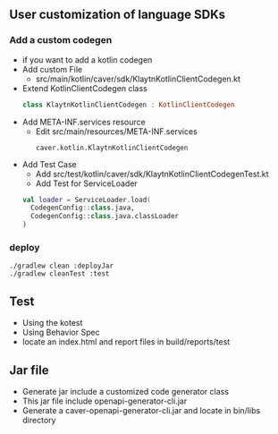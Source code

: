 ## User customization of language SDKs 
### Add a custom codegen
- if you want to add a kotlin codegen 
- Add custom File
  - src/main/kotlin/caver/sdk/KlaytnKotlinClientCodegen.kt
- Extend KotlinClientCodegen class 
    ```kotlin
    class KlaytnKotlinClientCodegen : KotlinClientCodegen
    ```
- Add META-INF.services resource
  - Edit src/main/resources/META-INF.services
    ```
    caver.kotlin.KlaytnKotlinClientCodegen
    ```
- Add Test Case
  - Add src/test/kotlin/caver/sdk/KlaytnKotlinClientCodegenTest.kt 
  - Add Test for ServiceLoader
  ```kotlin
  val loader = ServiceLoader.load(
    CodegenConfig::class.java,
    CodegenConfig::class.java.classLoader
  )
  ```
### deploy
```shell
./gradlew clean :deployJar
./gradlew cleanTest :test
```

## Test
- Using the kotest
- Using Behavior Spec
- locate an index.html and report files in build/reports/test

## Jar file
- Generate jar include a customized code generator class
- This jar file include openapi-generator-cli.jar
- Generate a caver-openapi-generator-cli.jar and locate in bin/libs directory

